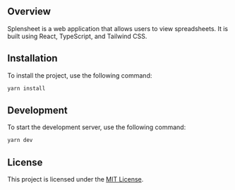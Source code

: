 ## Overview

Splensheet is a web application that allows users to view spreadsheets. It is built using React, TypeScript, and Tailwind CSS.

## Installation

To install the project, use the following command:

```bash
yarn install
```

## Development

To start the development server, use the following command:

```bash
yarn dev
```

## License

This project is licensed under the [MIT License](LICENSE).
